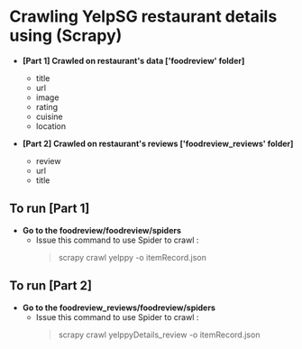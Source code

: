 # Crawling YelpSG restaurant details using (Scrapy) 

* __[Part 1] Crawled on restaurant's data ['foodreview' folder]__
	* title
	* url
	* image
	* rating
	* cuisine
	* location

* __[Part 2] Crawled on restaurant's reviews ['foodreview_reviews' folder]__
	* review
	* url
	* title


## __To run [Part 1]__ ##

* __Go to the foodreview/foodreview/spiders__
	* Issue this command to use Spider to crawl : 
		> scrapy crawl yelppy -o itemRecord.json
		


## __To run [Part 2]__ ##

* __Go to the foodreview_reviews/foodreview/spiders__ 
	* Issue this command to use Spider to crawl : 
		> scrapy crawl yelppyDetails_review -o itemRecord.json


